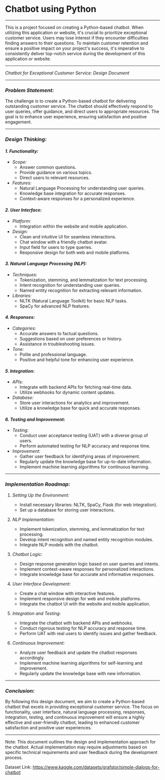 # Chatbot using Python
---
This is a project focused on creating a Python-based chatbot. When utilizing this application or website, it's crucial to prioritize exceptional customer service. Users may lose interest if they encounter difficulties finding answers to their questions. To maintain customer retention and ensure a positive impact on your project's success, it's imperative to consistently deliver top-notch service during the development of this application or website.

---

_Chatbot for Exceptional Customer Service: Design Document_

---

### _Problem Statement:_

The challenge is to create a Python-based chatbot for delivering outstanding customer service. The chatbot should effectively respond to user queries, offer guidance, and direct users to appropriate resources. The goal is to enhance user experience, ensuring satisfaction and positive engagement.

---

### _Design Thinking:_

#### _1. Functionality:_

- _Scope:_
  - Answer common questions.
  - Provide guidance on various topics.
  - Direct users to relevant resources.
- _Features:_
  - Natural Language Processing for understanding user queries.
  - Knowledge base integration for accurate responses.
  - Context-aware responses for a personalized experience.

#### _2. User Interface:_

- _Platform:_
  - Integration within the website and mobile application.
- _Design:_
  - Clean and intuitive UI for seamless interactions.
  - Chat window with a friendly chatbot avatar.
  - Input field for users to type queries.
  - Responsive design for both web and mobile platforms.

#### _3. Natural Language Processing (NLP):_

- _Techniques:_
  - Tokenization, stemming, and lemmatization for text processing.
  - Intent recognition for understanding user queries.
  - Named entity recognition for extracting relevant information.
- _Libraries:_
  - NLTK (Natural Language Toolkit) for basic NLP tasks.
  - SpaCy for advanced NLP features.

#### _4. Responses:_

- _Categories:_
  - Accurate answers to factual questions.
  - Suggestions based on user preferences or history.
  - Assistance in troubleshooting issues.
- _Tone:_
  - Polite and professional language.
  - Positive and helpful tone for enhancing user experience.

#### _5. Integration:_

- _APIs:_
  - Integrate with backend APIs for fetching real-time data.
  - Utilize webhooks for dynamic content updates.
- _Database:_
  - Store user interactions for analytics and improvement.
  - Utilize a knowledge base for quick and accurate responses.

#### _6. Testing and Improvement:_

- _Testing:_
  - Conduct user acceptance testing (UAT) with a diverse group of users.
  - Perform automated testing for NLP accuracy and response time.
- _Improvement:_
  - Gather user feedback for identifying areas of improvement.
  - Regularly update the knowledge base for up-to-date information.
  - Implement machine learning algorithms for continuous learning.

---

### _Implementation Roadmap:_

1. _Setting Up the Environment:_

   - Install necessary libraries: NLTK, SpaCy, Flask (for web integration).
   - Set up a database for storing user interactions.

2. _NLP Implementation:_

   - Implement tokenization, stemming, and lemmatization for text processing.
   - Develop intent recognition and named entity recognition modules.
   - Integrate NLP models with the chatbot.

3. _Chatbot Logic:_

   - Design response generation logic based on user queries and intents.
   - Implement context-aware responses for personalized interactions.
   - Integrate knowledge base for accurate and informative responses.

4. _User Interface Development:_

   - Create a chat window with interactive features.
   - Implement responsive design for web and mobile platforms.
   - Integrate the chatbot UI with the website and mobile application.

5. _Integration and Testing:_

   - Integrate the chatbot with backend APIs and webhooks.
   - Conduct rigorous testing for NLP accuracy and response time.
   - Perform UAT with real users to identify issues and gather feedback.

6. _Continuous Improvement:_
   - Analyze user feedback and update the chatbot responses accordingly.
   - Implement machine learning algorithms for self-learning and improvement.
   - Regularly update the knowledge base with new information.

---

### _Conclusion:_

By following this design document, we aim to create a Python-based chatbot that excels in providing exceptional customer service. The focus on functionality, user interface, natural language processing, responses, integration, testing, and continuous improvement will ensure a highly effective and user-friendly chatbot, leading to enhanced customer satisfaction and positive user experiences.

---

Note: This document outlines the design and implementation approach for the chatbot. Actual implementation may require adjustments based on specific technical requirements and user feedback during the development process.

Dataset Link: https://www.kaggle.com/datasets/grafstor/simple-dialogs-for-chatbot
